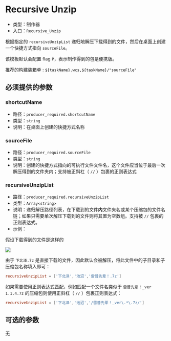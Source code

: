 # Recursive Unzip

- 类型：制作器
- 入口：`Recursive_Unzip`

根据指定的 `recursiveUnzipList` 递归地解压下载得到的文件，然后在桌面上创建一个快捷方式指向 `sourceFile`。

该模板默认会配置 flag `P`，表示制作得到的包是便携版。

推荐的构建装箱单 : `${taskName}.wcs,${taskName}/"sourceFile"`

## 必须提供的参数

### shortcutName

- 路径：`producer_required.shortcutName`
- 类型：`string`
- 说明：在桌面上创建的快捷方式名称

### sourceFile

- 路径：`producer_required.sourceFile`
- 类型：`string`
- 说明：创建的快捷方式指向的可执行文件文件名，这个文件应当位于最后一次解压得到的文件夹内；支持被正斜杠（ `//` ）包裹的正则表达式

### recursiveUnzipList

- 路径：`producer_required.recursiveUnzipList`
- 类型：`Array<string>`
- 说明：递归解压路径列表，在下载到的文件**内**文件夹名或某个压缩包的文件名链；如果只需要单次解压下载到的文件则将其置为空数组。支持被 `//` 包裹的正则表达式。
- 示例：

假设下载得到的文件是这样的

![](https://pineapple.edgeless.top/picbed/wiki/bot/recursiveUnzipList.png)

由于 `下北泽.7z` 是直接下载的文件，因此默认会被解压，将此文件中的子目录和子压缩包名称填入即可：

```toml
recursiveUnzipList = ['下北泽','池沼','雷普先辈！.7z']
```

如果需要使用正则表达式匹配，例如匹配一个文件名类似于 `雷普先辈！_ver 1.1.4.7z` 的压缩包则使用正斜杠（ `//` ）包裹正则表达式：

```toml
recursiveUnzipList = ['下北泽','池沼','/雷普先辈！_ver\.*\.7z/']
```

## 可选的参数

无
